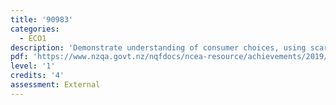 ```yaml
---
title: '90983'
categories:
  - ECO1
description: 'Demonstrate understanding of consumer choices, using scarcity and/or demand'
pdf: 'https://www.nzqa.govt.nz/nqfdocs/ncea-resource/achievements/2019/as90983.pdf'
level: '1'
credits: '4'
assessment: External
---
```


